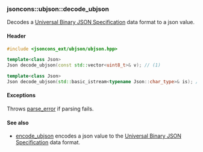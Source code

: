 ### jsoncons::ubjson::decode_ubjson

Decodes a [Universal Binary JSON Specification](http://ubjson.org/) data format to a json value.

#### Header
```c++
#include <jsoncons_ext/ubjson/ubjson.hpp>

template<class Json>
Json decode_ubjson(const std::vector<uint8_t>& v); // (1)

template<class Json>
Json decode_ubjson(std::basic_istream<typename Json::char_type>& is); // (2)
```

#### Exceptions

Throws [parse_error](../parse_error.md) if parsing fails.

#### See also

- [encode_ubjson](encode_ubjson.md) encodes a json value to the [Universal Binary JSON Specification](http://ubjson.org/) data format.


